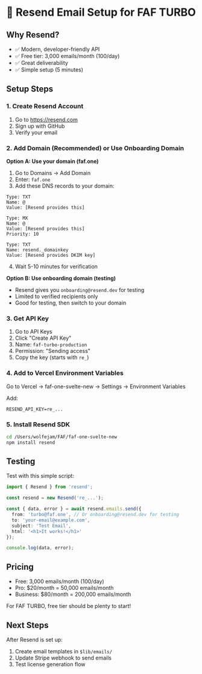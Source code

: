 # 📧 Resend Email Setup for FAF TURBO

## Why Resend?
- ✅ Modern, developer-friendly API
- ✅ Free tier: 3,000 emails/month (100/day)
- ✅ Great deliverability
- ✅ Simple setup (5 minutes)

## Setup Steps

### 1. Create Resend Account
1. Go to https://resend.com
2. Sign up with GitHub
3. Verify your email

### 2. Add Domain (Recommended) or Use Onboarding Domain
**Option A: Use your domain (faf.one)**
1. Go to Domains → Add Domain
2. Enter: `faf.one`
3. Add these DNS records to your domain:

```
Type: TXT
Name: @
Value: [Resend provides this]

Type: MX
Name: @
Value: [Resend provides this]
Priority: 10

Type: TXT
Name: resend._domainkey
Value: [Resend provides DKIM key]
```

4. Wait 5-10 minutes for verification

**Option B: Use onboarding domain (testing)**
- Resend gives you `onboarding@resend.dev` for testing
- Limited to verified recipients only
- Good for testing, then switch to your domain

### 3. Get API Key
1. Go to API Keys
2. Click "Create API Key"
3. Name: `faf-turbo-production`
4. Permission: "Sending access"
5. Copy the key (starts with `re_`)

### 4. Add to Vercel Environment Variables

Go to Vercel → faf-one-svelte-new → Settings → Environment Variables

Add:
```
RESEND_API_KEY=re_...
```

### 5. Install Resend SDK

```bash
cd /Users/wolfejam/FAF/faf-one-svelte-new
npm install resend
```

## Testing

Test with this simple script:

```typescript
import { Resend } from 'resend';

const resend = new Resend('re_...');

const { data, error } = await resend.emails.send({
  from: 'turbo@faf.one', // Or onboarding@resend.dev for testing
  to: 'your-email@example.com',
  subject: 'Test Email',
  html: '<h1>It works!</h1>'
});

console.log(data, error);
```

## Pricing

- Free: 3,000 emails/month (100/day)
- Pro: $20/month = 50,000 emails/month
- Business: $80/month = 200,000 emails/month

For FAF TURBO, free tier should be plenty to start!

## Next Steps

After Resend is set up:
1. Create email templates in `$lib/emails/`
2. Update Stripe webhook to send emails
3. Test license generation flow
